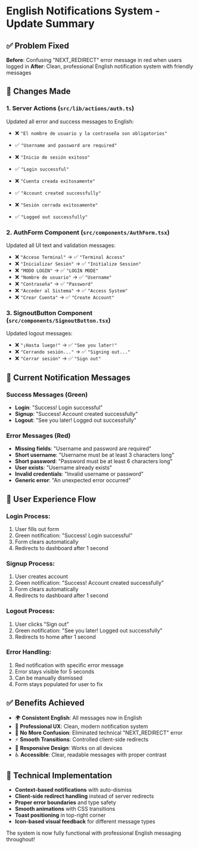 # English Notifications System - Update Summary

## ✅ Problem Fixed

**Before**: Confusing "NEXT_REDIRECT" error message in red when users logged in
**After**: Clean, professional English notification system with friendly messages

## 🔄 Changes Made

### 1. Server Actions (`src/lib/actions/auth.ts`)
Updated all error and success messages to English:

- ❌ `"El nombre de usuario y la contraseña son obligatorios"` 
- ✅ `"Username and password are required"`

- ❌ `"Inicio de sesión exitoso"`
- ✅ `"Login successful"`

- ❌ `"Cuenta creada exitosamente"`
- ✅ `"Account created successfully"`

- ❌ `"Sesión cerrada exitosamente"`
- ✅ `"Logged out successfully"`

### 2. AuthForm Component (`src/components/AuthForm.tsx`)
Updated all UI text and validation messages:

- ❌ `"Acceso Terminal"` → ✅ `"Terminal Access"`
- ❌ `"Inicializar Sesión"` → ✅ `"Initialize Session"`
- ❌ `"MODO LOGIN"` → ✅ `"LOGIN MODE"`
- ❌ `"Nombre de usuario"` → ✅ `"Username"`
- ❌ `"Contraseña"` → ✅ `"Password"`
- ❌ `"Acceder al Sistema"` → ✅ `"Access System"`
- ❌ `"Crear Cuenta"` → ✅ `"Create Account"`

### 3. SignoutButton Component (`src/components/SignoutButton.tsx`)
Updated logout messages:

- ❌ `"¡Hasta luego!"` → ✅ `"See you later!"`
- ❌ `"Cerrando sesión..."` → ✅ `"Signing out..."`
- ❌ `"Cerrar sesión"` → ✅ `"Sign out"`

## 🎯 Current Notification Messages

### Success Messages (Green)
- **Login**: "Success! Login successful"
- **Signup**: "Success! Account created successfully"  
- **Logout**: "See you later! Logged out successfully"

### Error Messages (Red)
- **Missing fields**: "Username and password are required"
- **Short username**: "Username must be at least 3 characters long"
- **Short password**: "Password must be at least 6 characters long"
- **User exists**: "Username already exists"
- **Invalid credentials**: "Invalid username or password"
- **Generic error**: "An unexpected error occurred"

## 🚀 User Experience Flow

### Login Process:
1. User fills out form
2. Green notification: "Success! Login successful"
3. Form clears automatically
4. Redirects to dashboard after 1 second

### Signup Process:
1. User creates account
2. Green notification: "Success! Account created successfully"
3. Form clears automatically
4. Redirects to dashboard after 1 second

### Logout Process:
1. User clicks "Sign out"
2. Green notification: "See you later! Logged out successfully"
3. Redirects to home after 1 second

### Error Handling:
1. Red notification with specific error message
2. Error stays visible for 5 seconds
3. Can be manually dismissed
4. Form stays populated for user to fix

## ✅ Benefits Achieved

- 🌍 **Consistent English**: All messages now in English
- 🎨 **Professional UX**: Clean, modern notification system
- 🚫 **No More Confusion**: Eliminated technical "NEXT_REDIRECT" error
- ⚡ **Smooth Transitions**: Controlled client-side redirects
- 📱 **Responsive Design**: Works on all devices
- ♿ **Accessible**: Clear, readable messages with proper contrast

## 🔧 Technical Implementation

- **Context-based notifications** with auto-dismiss
- **Client-side redirect handling** instead of server redirects
- **Proper error boundaries** and type safety
- **Smooth animations** with CSS transitions
- **Toast positioning** in top-right corner
- **Icon-based visual feedback** for different message types

The system is now fully functional with professional English messaging throughout!